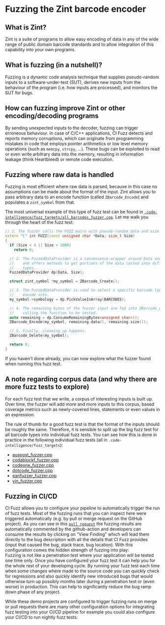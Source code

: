 # Fuzzing the Zint barcode encoder

## What is Zint?

Zint is a suite of programs to allow easy encoding of data in any of the wide
range of public domain barcode standards and to allow integration of this
capability into your own programs.

## What is fuzzing (in a nutshell)?

Fuzzing is a dynamic code analysis technique that supplies pseudo-random inputs
to a software-under-test (SUT), derives new inputs from the behaviour of the
program (i.e. how inputs are processed), and monitors the SUT for bugs.

## How can fuzzing improve Zint or other encoding/decoding programs

By sending unexpected inputs to the decoder, fuzzing can trigger erroneous behaviour.
In case of C/C++ applications, CI Fuzz detects and reports memory corruptions, which can
originate from programming mistakes in code that employs pointer arithmetics or
low level memory operations (such as `memcpy`, `strcpy`, ...). These bugs can be
exploited to read or even write arbitrary data into the memory, resulting in
information leakage (think Heartbleed) or remote code execution.


## Fuzzing where raw data is handled

Fuzzing is most efficient where raw data is parsed, because in this case no
assumptions can be made about the format of the input. Zint allows you to pass
arbitrary data to an encode function (called `ZBarcode_Encode`) and populates a
`zint_symbol` from that.

The most universal example of this type of fuzz test can be found in
[`.code-intelligence/fuzz_targets/all_barcodes_fuzzer.cpp`](https://github.com/ci-fuzz/zint/blob/master/.code-intelligence/fuzz_targets/all_barcodes_fuzzer.cpp).
Let me walk you through the heart of the fuzz test:

```C++
// 1. The fuzzer calls the FUZZ macro with pseudo-random data and size.
extern "C" int FUZZ(const unsigned char *Data, size_t Size)
{
  if (Size < 4 || Size > 1000)
    return 0;

  // 2. The FuzzedDataProvider is a convenience-wrapper around Data and Size
  //    and offers methods to get portions of the data casted into different
  //    types.
  FuzzedDataProvider dp(Data, Size);

  struct zint_symbol *my_symbol = ZBarcode_Create();

  // 3. The FuzzedDataProvider is used to select a specific barcode type to
  //    encode into.
  my_symbol->symbology = dp.PickValueInArray(BARCODES);

  // 4. The remaining bytes of the fuzzer input are fed into ZBarcode_encode(),
  //    calling the function to be tested.
  auto remaining = dp.ConsumeRemainingBytes<unsigned char>();
  ZBarcode_Encode(my_symbol, remaining.data(), remaining.size());

  // 5. Finally, cleaning up happens.
  ZBarcode_Delete(my_symbol);

  return 0;
}
```

If you haven't done already, you can now explore what the fuzzer found when
running this fuzz test.

## A note regarding corpus data (and why there are more fuzz tests to explore)

For each fuzz test that we write, a corpus of interesting inputs is built up.
Over time, the fuzzer will add more and more inputs to this corpus, based
coverage metrics such as newly-covered lines, statements or even values in an
expression.

The rule of thumb for a good fuzz test is that the format of the inputs should
be roughly the same. Therefore, it is sensible to split up the big fuzz test for
all barcode types into individual fuzz tests. You can see how this is done in
practice in the following individual fuzz tests (all in
`.code-intelligence/fuzz_targets`):

-   [auspost_fuzzer.cpp](https://github.com/ci-fuzz/zint/blob/master/.code-intelligence/fuzz_targets/auspost_fuzzer.cpp)
-   [codablockf_fuzzer.cpp](https://github.com/ci-fuzz/zint/blob/master/.code-intelligence/fuzz_targets/codablockf_fuzzer.cpp)
-   [codeone_fuzzer.cpp](https://github.com/ci-fuzz/zint/blob/master/.code-intelligence/fuzz_targets/codablockf_fuzzer.cpp)
-   [dotcode_fuzzer.cpp](https://github.com/ci-fuzz/zint/blob/master/.code-intelligence/fuzz_targets/codablockf_fuzzer.cpp)
-   [eanfuzzer_fuzzer.cpp](https://github.com/ci-fuzz/zint/blob/master/.code-intelligence/fuzz_targets/codablockf_fuzzer.cpp)
-   [vin_fuzzer.cpp](https://github.com/ci-fuzz/zint/blob/master/.code-intelligence/fuzz_targets/codablockf_fuzzer.cpp)

## Fuzzing in CI/CD

CI Fuzz allows you to configure your pipeline to automatically trigger the run of fuzz tests.
Most of the fuzzing runs that you can inspect here were triggered automatically (e.g. by pull or merge request on the GitHub project).
As you can see in this [`pull request`](https://github.com/ci-fuzz/zint/pull/47) the fuzzing results are automatically commented by the github-action and developers
can consume the results by clicking on "View Finding" which will lead them directly to the bug description with all the details
that CI Fuzz provides (input that caused the bug, stack trace, bug location).
With this configuration comes the hidden strength of fuzzing into play:  
Fuzzing is not like a penetration test where your application will be tested one time only.
Once you have configured your fuzz test it can help you for the whole rest of your developing cycle.
By running your fuzz test each time when some changes where made to the source code you can quickly check for
regressions and also quickly identify new introduced bugs that would otherwise turn up possibly months 
later during a penetration test or (even worse) in production. This can help to significantly reduce the bug ramp down phase of any project.

While these demo projects are configured to trigger fuzzing runs on merge or pull requests
there are many other configuration options for integrating fuzz testing into your CI/CD pipeline
for example you could also configure your CI/CD to run nightly fuzz tests.
